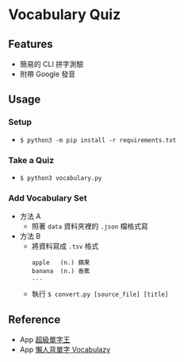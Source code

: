 # Vocabulary Quiz

## Features
+ 簡易的 CLI 拼字測驗
+ 附帶 Google 發音

## Usage

### Setup
+ `$ python3 -m pip install -r requirements.txt`

### Take a Quiz
+ `$ python3 vocabulary.py`

### Add Vocabulary Set
+ 方法 A
  + 照著 `data` 資料夾裡的 `.json` 檔格式寫
+ 方法 B
  + 將資料寫成 `.tsv` 格式
    ```tsv
    apple	(n.) 蘋果
	banana	(n.) 香蕉
	...
	```
  + 執行 `$ convert.py [source_file] [title]`

## Reference
+ App [超級單字王](https://superwordking.wixsite.com/home)
+ App [懶人背單字 Vocabulazy](https://tinyurl.com/y62tatol)